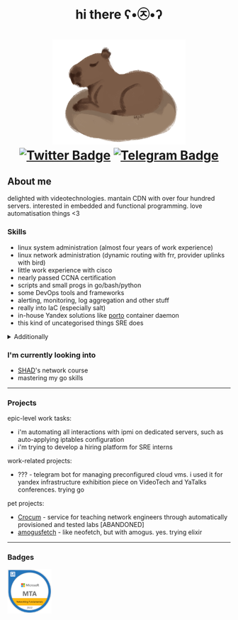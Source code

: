 <div id="header" align="center">
<h1>hi there ʕ•㉨•ʔ<h1>
<img src="pics/capybara.png" width="300"/>
<div id="badges">
<a href="https://twitter.com/ktp0li"><img src="https://img.shields.io/badge/Twitter-blue?style=for-the-badge&logo=twitter&logoColor=white" alt="Twitter Badge"/></a>
<a href="https://t.me/ktp0li"><img src="https://img.shields.io/badge/Telegram-2CA5E0?style=for-the-badge&logo=telegram&logoColor=white" alt="Telegram Badge"/></a><br>
</div>
</div>

## About me
delighted with videotechnologies. mantain CDN with over four hundred servers. interested in embedded and functional programming. love automatisation things <3

### Skills
- linux system administration (almost four years of work experience)
- linux network administration (dynamic routing with frr, provider uplinks with bird)
- little work experience with cisco
- nearly passed CCNA certification
- scripts and small progs in go/bash/python
- some DevOps tools and frameworks
- alerting, monitoring, log aggregation and other stuff 
- really into IaC (especially salt)
- in-house Yandex solutions like [porto](https://github.com/yandex/porto) container daemon
- this kind of uncategorised things SRE does
<details>
<summary>Additionally</summary>

- drawing pictures with anime girls and capybaras (separately)
</details>

### I'm currently looking into
- [SHAD](https://shad.yandex.ru/)'s network course
- mastering my go skills

---
### Projects
epic-level work tasks:
- i'm automating all interactions with ipmi on dedicated servers, such as auto-applying iptables configuration
- i'm trying to develop a hiring platform for SRE interns

work-related projects:
- ??? - telegram bot for managing preconfigured cloud vms. i used it for yandex infrastructure exhibition piece on VideoTech and YaTalks conferences. trying go

pet projects: 
- [Crocum](https://github.com/ktp0li/crocum) - service for teaching network engineers through automatically provisioned and tested labs [ABANDONED]
- [amogusfetch](https://github.com/ktp0li/amogusfetch) - like neofetch, but with amogus. yes. trying elixir


---
### Badges
<a href="https://www.credly.com/badges/db32ce99-57e1-466c-afc8-d747eded2960/public_url"><img src="pics/mta.png" width="100"></a> 
